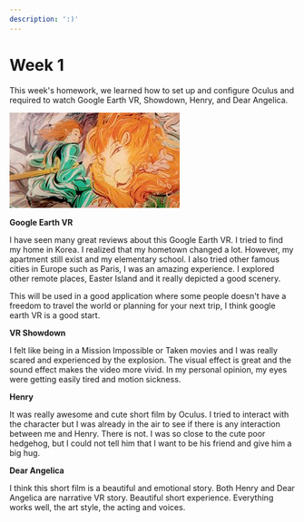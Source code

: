 ```yaml
---
description: ':)'
---
```


# Week 1

This week's homework, we learned how to set up and configure Oculus and required to watch  Google Earth VR, Showdown, Henry, and Dear Angelica.

![Dear Angelica](../.gitbook/assets/image%20%284%29.png)

**Google Earth VR**

I have seen many great reviews about this Google Earth VR. I tried to find my home in Korea. I realized that my hometown changed a lot. However, my apartment still exist and my elementary school. I also tried other famous cities in Europe such as Paris, I was an amazing experience. I explored other remote places, Easter Island and it really depicted a good scenery.

This will be used in a good application where some people doesn't have a freedom to travel the world or planning for your next trip, I think google earth VR is a good start. 

**VR Showdown**

I felt like being in a Mission Impossible or Taken movies and I was really scared and experienced  by the explosion. The visual effect is great and the sound effect makes the video more vivid. In my personal opinion, my eyes were getting easily tired and motion sickness.

**Henry**

It was really awesome and cute short film by Oculus. I tried to interact with the character but I was already  in the air to see if there is any interaction between me and Henry. There is not. I was so close to the cute poor hedgehog, but I could not tell him that I want to be his friend and give him a big hug.

**Dear Angelica**

I think this short film is a beautiful and emotional story. Both Henry and Dear Angelica are narrative VR story. Beautiful short experience. Everything works well, the art style, the acting and voices.

